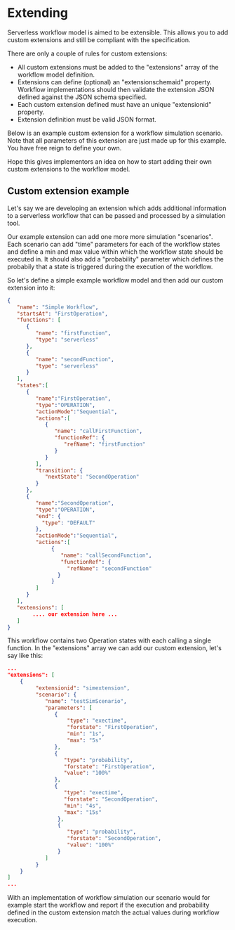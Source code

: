 # Extending

Serverless workflow model is aimed to be extensible. This allows you to add custom extensions
and still be compliant with the specification.

There are only a couple of rules for custom extensions:

- All custom extensions must be added to the "extensions" array of the workflow model definition.
- Extensions can define (optional) an "extensionschemaid" property. Workflow implementations should
then validate the extension JSON defined against the JSON schema specified.
- Each custom extension defined must have an unique "extensionid" property.
- Extension definition must be valid JSON format.

Below is an example custom extension for a workflow simulation scenario.
Note that all parameters of this extension are just made up for this example. You have
free reign to define your own.

Hope this gives implementors an idea on how to start adding their own custom extensions to the workflow model.

## Custom extension example

Let's say we are developing an extension which adds additional information
 to a serverless workflow that can be passed and processed by a simulation tool.

Our example extension can add one more more simulation "scenarios". Each scenario
can add "time" parameters for each of the workflow states and define a min and max value
within which the workflow state should be executed in. It should also add a "probability" parameter
which defines the probabily that a state is triggered during the execution of the workflow.

So let's define a simple example workflow model and then add our custom extension into it:

```json
{  
   "name": "Simple Workflow",
   "startsAt": "FirstOperation",
   "functions": [
      {
         "name": "firstFunction",
         "type": "serverless"
      },
      {
         "name": "secondFunction",
         "type": "serverless"
      }
   ],
   "states":[  
      {  
         "name":"FirstOperation",
         "type":"OPERATION",
         "actionMode":"Sequential",
         "actions":[  
            {  
               "name": "callFirstFunction",
               "functionRef": {
                  "refName": "firstFunction"
               }
            }
         ],
         "transition": {
            "nextState": "SecondOperation"
         }
      },
      {  
         "name":"SecondOperation",
         "type":"OPERATION",
         "end": {
           "type": "DEFAULT"
         },
         "actionMode":"Sequential",
         "actions":[  
              {  
                 "name": "callSecondFunction",
                 "functionRef": {
                   "refName": "secondFunction"
                }
              }
         ]
      }
   ],
   "extensions": [
        .... our extension here ...
   ]
}
```

This workflow contains two Operation states with each calling a single function. In the "extensions" array we can add our custom extension, let's say like this:

```json
...
"extensions": [
    {
         "extensionid": "simextension",
         "scenario": {
            "name": "testSimScenario",
            "parameters": [
               {
                   "type": "exectime",
                   "forstate": "FirstOperation",
                   "min": "1s",
                   "max": "5s"
               },
               {
                  "type": "probability",
                  "forstate": "FirstOperation",
                  "value": "100%"
               },
               {
                  "type": "exectime",
                  "forstate": "SecondOperation",
                  "min": "4s",
                  "max": "15s"
                },
                {
                   "type": "probability",
                   "forstate": "SecondOperation",
                   "value": "100%"
                }
            ]
         }
    }
]
...
```

With an implementation of workflow simulation our scenario would for example start the workflow
and report if the execution and probability defined in the custom extension match the actual
values during workflow execution.
